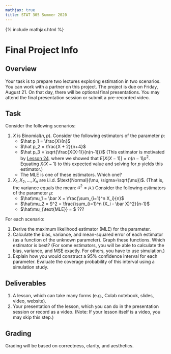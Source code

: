 ```yaml
---
mathjax: true
title: STAT 305 Summer 2020
---
```


{% include mathjax.html %}

# Final Project Info

## Overview

Your task is to prepare two lectures exploring estimation in two scenarios. You can work with a partner on this project. 
The project is due on Friday, August 21. On that day, there will be optional final presentations. You may attend the 
final presentation session or submit a pre-recorded video.

## Task

Consider the following scenarios:

1. $X$ is $\text{Binomial}(n, p)$. Consider the following estimators of the parameter $p$:
    - $\hat p_1 = \frac{X}{n}$
    - $\hat p_2 = \frac{X + 2}{n+4}$
    - $\hat p_3 = \sqrt{\frac{X(X-1)}{n(n-1)}}$ (This estimator is motivated by [Lesson 24](https://dlsun.github.io/probability/lotus.html), 
    where we showed that $E[X(X-1)] = n(n-1)p^2$. Equating $X(X-1)$ to this expected value and solving for $p$ yields this estimator.)
    - The MLE is one of these estimators. Which one?
2. $X_1, X_2, \ldots, X_n$ are i.i.d. $\text{Normal}(\mu, \sigma=\sqrt{\mu})$. (That is, the variance equals the mean: $\sigma^2 = \mu$.) 
Consider the following estimators of the parameter $\mu$:
    - $\hat\mu_1 = \bar X = \frac{\sum_{i=1}^n X_i}{n}$
    - $\hat\mu_2 = S^2 = \frac{\sum_{i=1}^n (X_i - \bar X)^2}{n-1}$
    - $\hat\mu_{\text{MLE}} = $ ???
    
For each scenario:

1. Derive the maximum likelihood estimator (MLE) for the parameter.
2. Calculate the bias, variance, and mean-squared error of each estimator (as a function of the unknown parameter). Graph these functions. 
Which estimator is best? (For some estimators, you will be able to calculate the bias, variance, and MSE exactly. For others, 
you have to use simulation.)
3. Explain how you would construct a 95% confidence interval for each parameter. Evaluate the coverage probability of this interval 
using a simulation study.
    
## Deliverables

1. A lesson, which can take many forms (e.g., Colab notebook, slides, video, website).
2. Your presentation of the lesson, which you can do in the presentation session or record as a video. (Note: If your lesson 
itself is a video, you may skip this step.)

## Grading

Grading will be based on correctness, clarity, and aesthetics.
